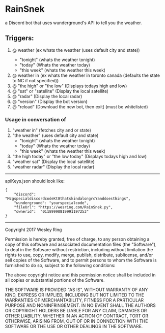 # RainSnek
a Discord bot that uses wunderground's API to tell you the weather.

## Triggers:
1. @<botname> weather (ex whats the weather (uses default city and state))
    * "tonight" (whats the weather tonight)
    * "today" (Whats the weather today)
    * "this week" (whats the weather this week)
2. @<botname> weather in (ex whats the weather in toronto canada (defaults the state to NC if not specified))
3. @<botname> "the high" or "the low" (Displays todays high and low)
4. @<botname> "sat" or "satellite" (Display the local satellite)
5. @<botname> "radar" (Display the local radar)
6. @<botname> "version" (Display the bot version)
5. @<botname> "reload" (Download the new bot, then exit) (must be whitelisted)
### Usage in conversation of
1. "weather in" (fetches city and or state)
2. "the weather" (uses default city and state)
    * "tonight" (whats the weather tonight)
    * "today" (Whats the weather today)
    * "this week" (whats the weather this week)
3. "the high today" or "the low today" (Displays todays high and low)
4. "weather sat" (Display the local satellite)
5. "weather radar" (Display the local radar)

---------
apiKeys.json should look like:

```
{
    "discord": "MzgspecialdiscordcodeKt0thatskindalongrcYanddoesthings",
    "wunderground": "yourspecialcode",
    "fileUrl": "https://wesring.com/RainSnek.py",
    "ownerid":  "01189998819991197253"
}
```

--------
Copyright 2017 Wesley Ring

Permission is hereby granted, free of charge, to any person obtaining a copy of this software and associated documentation files (the "Software"), to deal in the Software without restriction, including without limitation the rights to use, copy, modify, merge, publish, distribute, sublicense, and/or sell copies of the Software, and to permit persons to whom the Software is furnished to do so, subject to the following conditions:

The above copyright notice and this permission notice shall be included in all copies or substantial portions of the Software.

THE SOFTWARE IS PROVIDED "AS IS", WITHOUT WARRANTY OF ANY KIND, EXPRESS OR IMPLIED, INCLUDING BUT NOT LIMITED TO THE WARRANTIES OF MERCHANTABILITY, FITNESS FOR A PARTICULAR PURPOSE AND NONINFRINGEMENT. IN NO EVENT SHALL THE AUTHORS OR COPYRIGHT HOLDERS BE LIABLE FOR ANY CLAIM, DAMAGES OR OTHER LIABILITY, WHETHER IN AN ACTION OF CONTRACT, TORT OR OTHERWISE, ARISING FROM, OUT OF OR IN CONNECTION WITH THE SOFTWARE OR THE USE OR OTHER DEALINGS IN THE SOFTWARE.

